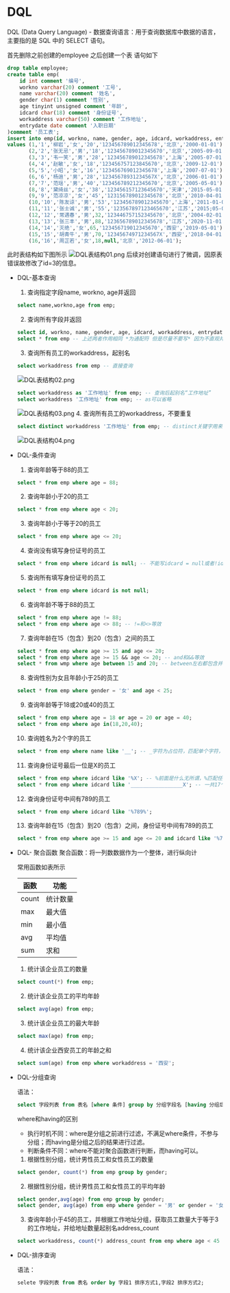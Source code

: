 # DQL

DQL (Data Query Language) - 数据查询语言：用于查询数据库中数据的语言，主要指的是 SQL 中的 SELECT 语句。

首先删除之前创建的employee 之后创建一个表 语句如下
```sql
drop table employee;
create table emp(
    id int comment '编号',
    workno varchar(20) comment '工号',
    name varchar(20) comment '姓名',
    gender char(1) comment '性别',
    age tinyint unsigned comment '年龄',
    idcard char(18) comment '身份证号',
    workaddress varchar(50) comment '工作地址',
    entrydate date comment '入职日期'
)comment '员工表';
insert into emp(id, workno, name, gender, age, idcard, workaddress, entrydate)
values (1,'1','柳岩','女','20','123456789012345678','北京','2000-01-01'),
       (2,'2','张无忌','男','18','123456789012345670','北京','2005-09-01'),
       (3,'3','韦一笑','男','28','123456789012345678','上海','2005-07-01'),
       (4,'4','赵敏','女','18','123456757123845670','北京','2009-12-01'),
       (5,'5','小昭','女','16','123456769012345678','上海','2007-07-01'),
       (6,'6','杨逍','男','28','12345678931234567X','北京','2006-01-01'),
       (7,'7','范瑶','男','40','123456789212345670','北京','2005-05-01'),
       (8,'8','黛绮丝','女','38','123456157123645670','天津','2015-05-01'),
       (9,'9','范凉凉','女','45','123156789012345678','北京','2010-04-01'),
       (10,'10','陈友谅','男','53','123456789012345670','上海','2011-01-01'),
       (11,'11','张士诚','男','55','123567897123465670','江苏','2015;05-01'),
       (12,'12','常遇春','男',32,'123446757152345670','北京','2004-02-01'),
       (13,'13','张三丰','男',88,'123656789012345678','江苏','2020-11-01'),
       (14,'14','灭绝','女',65,'123456719012345670','西安','2019-05-01'),
       (15,'15','胡青牛','男',70,'12345674971234567X','西安','2018-04-01'),
       (16,'16','周芷若','女',18,null,'北京','2012-06-01');
```
此时表结构如下图所示
![DQL表结构01.png](../images/DQL表结构01.png)
后续对创建语句进行了微调，因原表错误故修改了id=3的信息。

- DQL-基本查询
    1. 查询指定字段name, workno, age并返回
    ```sql
    select name,workno,age from emp;
    ```
    2. 查询所有字段并返回
    ```sql
    select id, workno, name, gender, age, idcard, workaddress, entrydate from emp;
    select * from emp -- 上述两者作用相同 *为通配符 但是尽量不要写* 因为不直观并且影响效率
    ```
    3. 查询所有员工的workaddress，起别名
    ```sql
    select workaddress from emp -- 直接查询
    ```
    ![DQL表结构02.png](../images/DQL表结构02.png)
    ```sql
    select workaddress as '工作地址' from emp; -- 查询后起别名“工作地址”
    select workaddress '工作地址' from emp; -- as可以省略
    ```
    ![DQL表结构03.png](../images/DQL表结构03.png)
    4. 查询所有员工的workaddress，不要重复
    ```sql
    select distinct workaddress '工作地址' from emp; -- distinct关键字用来去除重复记录
    ```
    ![DQL表结构04.png](../images/DQL表结构04.png)
- DQL-条件查询
    1. 查询年龄等于88的员工
    ```sql
    select * from emp where age = 88;
    ```
    2. 查询年龄小于20的员工
    ```sql
    select * from emp where age < 20;
    ```
    3. 查询年龄小于等于20的员工
    ```sql
    select * from emp where age <= 20;
    ```
    4. 查询没有填写身份证号的员工
    ```sql
    select * from emp where idcard is null; -- 不能写idcard = null或者!idcard
    ```
    5. 查询所有填写身份证号的员工
    ```sql
    select * from emp where idcard is not null;
    ```
    6. 查询年龄不等于88的员工
    ```sql
    select * from emp where age != 88;
    select * from emp where age <> 88; -- !=和<>等效
    ```
    7. 查询年龄在15（包含）到20（包含）之间的员工
    ```sql
    select * from emp where age >= 15 and age <= 20;
    select * from emp where age >= 15 && age <= 20; -- and和&&等效
    select * from wmp where age between 15 and 20; -- between左右都包含并且and左边是小的，右边是大的
    ```
    8. 查询性别为女且年龄小于25的员工
    ```sql
    select * from emp where gender = '女' and age < 25;
    ```
    9. 查询年龄等于18或20或40的员工
    ```sql
    select * from emp where age = 18 or age = 20 or age = 40;
    select * from emp where age in(18,20,40);
    ```
    10. 查询姓名为2个字的员工
    ```sql
    select * from emp where name like '__'; -- _字符为占位符，匹配单个字符，两个_代表两个字符
    ```
    11. 查询身份证号最后一位是X的员工
    ```sql
    select * from emp where idcard like '%X'; -- %前面是什么无所谓，%匹配任意个字符
    select * from emp where idcard like '_________________X'; -- 一共17个_代表X前面有17个字符
    ```
    12. 查询身份证号中间有789的员工
    ```sql
    select * from emp where idcard like '%789%';
    ```
    13. 查询年龄在15（包含）到20（包含）之间，身份证号中间有789的员工
    ```sql
    select * from emp where age >= 15 and age <= 20 and idcard like '%789%';
    ```
- DQL- 聚合函数
    聚合函数：将一列数数据作为一个整体，进行纵向计

    常用函数如表所示
    
    | 函数    | 功能    |
    |-------|-------|
    | count | 统计数量  |
    | max   | 最大值   |
    | min   | 最小值   |
    | avg   | 平均值   |
    | sum   | 求和    |

    1. 统计该企业员工的数量
    ```sql
    select count(*) from emp;
    ```
    2. 统计该企业员工的平均年龄
    ```sql
    select avg(age) from emp;
    ```
    3. 统计该企业员工的最大年龄
    ```sql 
    select max(age) from emp;
    ```
    4. 统计该企业西安员工的年龄之和
    ```sql
    select sum(age) from emp where workaddress = '西安';    
    ```
- DQL-分组查询
    
    语法：
    ```sql
    select 字段列表 from 表名 [where 条件] group by 分组字段名 [having 分组后过滤条件];
    ```
    where和having的区别
    - 执行时机不同：where是分组之前进行过滤，不满足where条件，不参与分组；而having是分组之后的结果进行过滤。
    - 判断条件不同：where不能对聚合函数进行判断，而having可以。
    
    1. 根据性别分组，统计男性员工和女性员工的数量
    ```sql
    select gender, count(*) from emp group by gender;
    ```
    2. 根据性别分组，统计男性员工和女性员工的平均年龄
    ```sql
    select gender,avg(age) from emp group by gender;
    select gender, avg(age) from emp where gender = '男' or gender = '女' group by gender; -- 上述皆可
    ```
    3. 查询年龄小于45的员工，并根据工作地址分组，获取员工数量大于等于3的工作地址，并给地址数量起别名address_count
    ```sql
    select workaddress, count(*) address_count from emp where age < 45 group by workaddress having address_count>=3;
    ```
- DQL-排序查询
  
    语法：
    ```sql
    selete 字段列表 from 表名 order by 字段1 排序方式1,字段2 排序方式2;
    ```